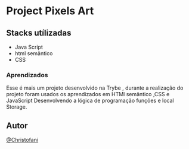 # Project Pixels Art

## Stacks utílizadas 
 - Java Script
 - html semântico
 - CSS

### Aprendizados

Esse é mais um projeto desenvolvido na Trybe , durante a realização do projeto foram usados os aprendizados em HTMl semântico ,CSS e JavaScript
Desenvolvendo a lógica de programação funções e local Storage.

## Autor

[@Christofani](https://github.com/Christofani)
